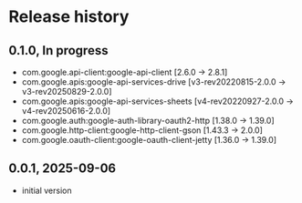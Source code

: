 # Release history

## 0.1.0, In progress
-  com.google.api-client:google-api-client [2.6.0 -> 2.8.1]
- com.google.apis:google-api-services-drive [v3-rev20220815-2.0.0 -> v3-rev20250829-2.0.0]
- com.google.apis:google-api-services-sheets [v4-rev20220927-2.0.0 -> v4-rev20250616-2.0.0]
- com.google.auth:google-auth-library-oauth2-http [1.38.0 -> 1.39.0]
- com.google.http-client:google-http-client-gson [1.43.3 -> 2.0.0]
- com.google.oauth-client:google-oauth-client-jetty [1.36.0 -> 1.39.0]

## 0.0.1, 2025-09-06
- initial version